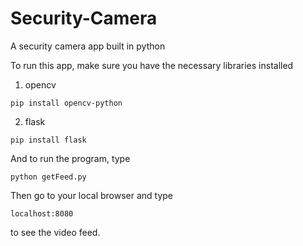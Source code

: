# Security-Camera
A security camera app built in python


To run this app, make sure you have the necessary libraries installed
1. opencv
```
pip install opencv-python
```
2. flask
```
pip install flask
```

And to run the program, type
```
python getFeed.py
```

Then go to your local browser and type
```
localhost:8080
```
to see the video feed.
